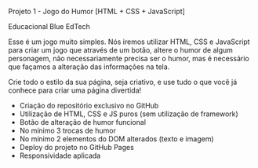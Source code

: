 Projeto 1 - Jogo do Humor [HTML + CSS + JavaScript] 

Educacional Blue EdTech

Esse é um jogo muito simples. Nós iremos utilizar HTML, CSS e JavaScript para criar um jogo que através de um botão, altere o humor de algum personagem, não necessariamente precisa ser o humor, mas é necessário que façamos a alteração das informações na tela.

Crie todo o estilo da sua página, seja criativo, e use tudo o que você já conhece para criar uma página divertida! 


- Criação do repositório exclusivo no GitHub 
- Utilização de HTML, CSS e JS puros (sem utilização de framework) 
- Botão de alteração de humor funcional
- No mínimo 3 trocas de humor 
- No mínimo 2 elementos do DOM alterados (texto e imagem)
- Deploy do projeto no GitHub Pages 
- Responsividade aplicada 